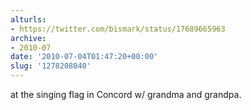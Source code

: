```yaml
---
alturls:
- https://twitter.com/bismark/status/17689665963
archive:
- 2010-07
date: '2010-07-04T01:47:20+00:00'
slug: '1278208040'
---
```


at the singing flag in Concord w/ grandma and grandpa.


